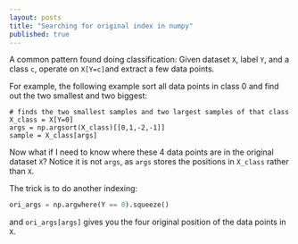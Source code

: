 ```yaml
---
layout: posts
title: "Searching for original index in numpy"
published: true
---
```

A common pattern found doing classification:
Given dataset `X`, label `Y`, and a class `c`, operate on `X[Y=c]`and extract a few data points.

For example, the following example sort all data points in class 0 and find out the two smallest and two biggest:
```python3
# finds the two smallest samples and two largest samples of that class
X_class = X[Y=0]
args = np.argsort(X_class)[[0,1,-2,-1]]
sample = X_class[args]
```
Now what if I need to know where these 4 data points are in the original dataset `X`? Notice it is not `args`, as `args` stores the positions in `X_class` rather than `X`.

The trick is to do another indexing:
```python
ori_args = np.argwhere(Y == 0).squeeze()
```
and `ori_args[args]` gives you the four original position of the data points in `X`.
